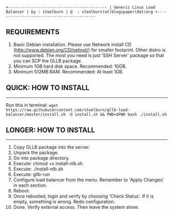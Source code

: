 ``
+-------------------------------------------
| Generic Linux Load Balancer
| by : steelburn
| @  : steelburn(at)blogspaper(dot)org
+-------------------------------------------
``

REQUIREMENTS
-----------
1. 	Basic Debian installation. Please use Network install CD (http://www.debian.org/CD/netinst/) for smaller footprint. Other distro is not supported.
	The most you need is just 'SSH Server' package so that you can SCP the GLLB package.
2.	Minimum 1GB hard disk space. Recommended: 10GB.
3.	Minimum 512MB RAM. Recommended: At least 1GB.

## QUICK: HOW TO INSTALL
--------------
Run this in terminal: ``wget https://raw.githubusercontent.com/steelburn/gllb-load-balancer/master/install.sh -O install.sh && PWD=$PWD bash ./install.sh``


## LONGER: HOW TO INSTALL
--------------
1. Copy GLLB package into the server. 
2. Unpack the package.
3. Go into package directory.
4. Execute: chmod +x install-nlb.sh
5. Execute: ./install-nlb.sh
6. Execute: gllb-run
7. Configure load balancer from the menu. Remember to 'Apply Changes' in each section.
8. Reboot.
9. Once rebooted, login and verify by choosing 'Check Status'. If it is empty, something is wrong. Redo configuration.
10. Done. Verify external access. Then leave the system alone. 


